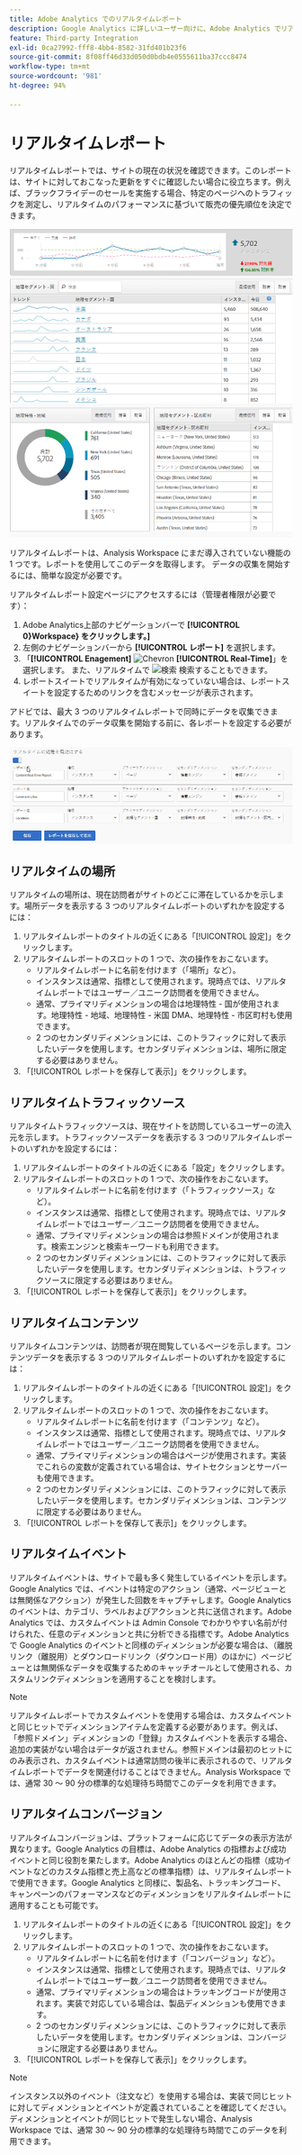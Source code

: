 ```yaml
---
title: Adobe Analytics でのリアルタイムレポート
description: Google Analytics に詳しいユーザー向けに、Adobe Analytics でリアルタイムレポートを取り込む方法について説明します。
feature: Third-party Integration
exl-id: 0ca27992-fff8-4bb4-8582-31fd401b23f6
source-git-commit: 8f08ff46d33d050d0bdb4e0555611ba37ccc8474
workflow-type: tm+mt
source-wordcount: '981'
ht-degree: 94%

---
```


# リアルタイムレポート

リアルタイムレポートでは、サイトの現在の状況を確認できます。このレポートは、サイトに対しておこなった更新をすぐに確認したい場合に役立ちます。例えば、ブラックフライデーのセールを実施する場合、特定のページへのトラフィックを測定し、リアルタイムのパフォーマンスに基づいて販売の優先順位を決定できます。

![リアルタイムレポート](/help/technotes/ga-to-aa/assets/realtime.png)

リアルタイムレポートは、Analysis Workspace にまだ導入されていない機能の 1 つです。レポートを使用してこのデータを取得します。 データの収集を開始するには、簡単な設定が必要です。

リアルタイムレポート設定ページにアクセスするには（管理者権限が必要です）：

1. Adobe Analytics上部のナビゲーションバーで **[!UICONTROL 0}Workspace} をクリックします。]**
1. 左側のナビゲーションバーから **[!UICONTROL レポート]** を選択します。
1. 「**[!UICONTROL Enagement]** ![Chevron](https://spectrum.adobe.com/static/icons/workflow_18/Smock_ChevronRight_18_N.svg) **[!UICONTROL Real-Time]**」を選択します。 また、リアルタイムで ![ 検索 ](https://spectrum.adobe.com/static/icons/workflow_18/Smock_Search_18_N.svg) 検索することもできます。
1. レポートスイートでリアルタイムが有効になっていない場合は、レポートスイートを設定するためのリンクを含むメッセージが表示されます。

アドビでは、最大 3 つのリアルタイムレポートで同時にデータを収集できます。リアルタイムでのデータ収集を開始する前に、各レポートを設定する必要があります。

![リアルタイムレポート設定](/help/technotes/ga-to-aa/assets/realtime_config.png)

## リアルタイムの場所

リアルタイムの場所は、現在訪問者がサイトのどこに滞在しているかを示します。場所データを表示する 3 つのリアルタイムレポートのいずれかを設定するには：

1. リアルタイムレポートのタイトルの近くにある「[!UICONTROL 設定]」をクリックします。
2. リアルタイムレポートのスロットの 1 つで、次の操作をおこないます。
   * リアルタイムレポートに名前を付けます（「場所」など）。
   * インスタンスは通常、指標として使用されます。現時点では、リアルタイムレポートではユーザー／ユニーク訪問者を使用できません。
   * 通常、プライマリディメンションの場合は地理特性 - 国が使用されます。地理特性 - 地域、地理特性 - 米国 DMA、地理特性 - 市区町村も使用できます。
   * 2 つのセカンダリディメンションには、このトラフィックに対して表示したいデータを使用します。セカンダリディメンションは、場所に限定する必要はありません。
3. 「[!UICONTROL レポートを保存して表示]」をクリックします。

## リアルタイムトラフィックソース

リアルタイムトラフィックソースは、現在サイトを訪問しているユーザーの流入元を示します。トラフィックソースデータを表示する 3 つのリアルタイムレポートのいずれかを設定するには：

1. リアルタイムレポートのタイトルの近くにある「設定」をクリックします。
2. リアルタイムレポートのスロットの 1 つで、次の操作をおこないます。
   * リアルタイムレポートに名前を付けます（「トラフィックソース」など）。
   * インスタンスは通常、指標として使用されます。現時点では、リアルタイムレポートではユーザー／ユニーク訪問者を使用できません。
   * 通常、プライマリディメンションの場合は参照ドメインが使用されます。検索エンジンと検索キーワードも利用できます。
   * 2 つのセカンダリディメンションには、このトラフィックに対して表示したいデータを使用します。セカンダリディメンションは、トラフィックソースに限定する必要はありません。
3. 「[!UICONTROL レポートを保存して表示]」をクリックします。

## リアルタイムコンテンツ

リアルタイムコンテンツは、訪問者が現在閲覧しているページを示します。コンテンツデータを表示する 3 つのリアルタイムレポートのいずれかを設定するには：

1. リアルタイムレポートのタイトルの近くにある「[!UICONTROL 設定]」をクリックします。
2. リアルタイムレポートのスロットの 1 つで、次の操作をおこないます。
   * リアルタイムレポートに名前を付けます（「コンテンツ」など）。
   * インスタンスは通常、指標として使用されます。現時点では、リアルタイムレポートではユーザー／ユニーク訪問者を使用できません。
   * 通常、プライマリディメンションの場合はページが使用されます。実装でこれらの変数が定義されている場合は、サイトセクションとサーバーも使用できます。
   * 2 つのセカンダリディメンションには、このトラフィックに対して表示したいデータを使用します。セカンダリディメンションは、コンテンツに限定する必要はありません。
3. 「[!UICONTROL レポートを保存して表示]」をクリックします。

## リアルタイムイベント

リアルタイムイベントは、サイトで最も多く発生しているイベントを示します。Google Analytics では、イベントは特定のアクション（通常、ページビューとは無関係なアクション）が発生した回数をキャプチャします。Google Analytics のイベントは、カテゴリ、ラベルおよびアクションと共に送信されます。Adobe Analytics では、カスタムイベントは Admin Console でわかりやすい名前が付けられた、任意のディメンションと共に分析できる指標です。Adobe Analytics で Google Analytics のイベントと同様のディメンションが必要な場合は、（離脱リンク（離脱用）とダウンロードリンク（ダウンロード用）のほかに）ページビューとは無関係なデータを収集するためのキャッチオールとして使用される、カスタムリンクディメンションを適用することを検討します。

>[!NOTE]
>
>リアルタイムレポートでカスタムイベントを使用する場合は、カスタムイベントと同じヒットでディメンションアイテムを定義する必要があります。例えば、「参照ドメイン」ディメンションの「登録」カスタムイベントを表示する場合、追加の実装がない場合はデータが返されません。参照ドメインは最初のヒットにのみ表示され、カスタムイベントは通常訪問の後半に表示されるので、リアルタイムレポートでデータを関連付けることはできません。Analysis Workspace では、通常 30 ～ 90 分の標準的な処理待ち時間でこのデータを利用できます。

## リアルタイムコンバージョン

リアルタイムコンバージョンは、プラットフォームに応じてデータの表示方法が異なります。Google Analytics の目標は、Adobe Analytics の指標および成功イベントと同じ役割を果たします。Adobe Analytics のほとんどの指標（成功イベントなどのカスタム指標と売上高などの標準指標）は、リアルタイムレポートで使用できます。Google Analytics と同様に、製品名、トラッキングコード、キャンペーンのパフォーマンスなどのディメンションをリアルタイムレポートに適用することも可能です。

1. リアルタイムレポートのタイトルの近くにある「[!UICONTROL 設定]」をクリックします。
2. リアルタイムレポートのスロットの 1 つで、次の操作をおこないます。
   * リアルタイムレポートに名前を付けます（「コンバージョン」など）。
   * インスタンスは通常、指標として使用されます。現時点では、リアルタイムレポートではユーザー数／ユニーク訪問者を使用できません。
   * 通常、プライマリディメンションの場合はトラッキングコードが使用されます。実装で対応している場合は、製品ディメンションも使用できます。
   * 2 つのセカンダリディメンションには、このトラフィックに対して表示したいデータを使用します。セカンダリディメンションは、コンバージョンに限定する必要はありません。
3. 「[!UICONTROL レポートを保存して表示]」をクリックします。

>[!NOTE]
>
> インスタンス以外のイベント（注文など）を使用する場合は、実装で同じヒットに対してディメンションとイベントが定義されていることを確認してください。ディメンションとイベントが同じヒットで発生しない場合、Analysis Workspace では、通常 30 ～ 90 分の標準的な処理待ち時間でこのデータを利用できます。

